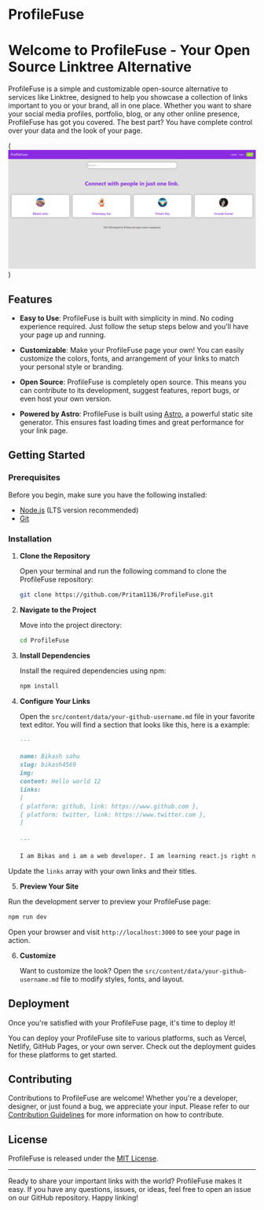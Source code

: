 # ProfileFuse

# Welcome to ProfileFuse - Your Open Source Linktree Alternative

ProfileFuse is a simple and customizable open-source alternative to services like Linktree, designed to help you showcase a collection of links important to you or your brand, all in one place. Whether you want to share your social media profiles, portfolio, blog, or any other online presence, ProfileFuse has got you covered. The best part? You have complete control over your data and the look of your page.

(![ProfileFuse screenshot](<public/Screenshot 2023-08-25 095554.png>))

## Features

- **Easy to Use**: ProfileFuse is built with simplicity in mind. No coding experience required. Just follow the setup steps below and you'll have your page up and running.
- **Customizable**: Make your ProfileFuse page your own! You can easily customize the colors, fonts, and arrangement of your links to match your personal style or branding.

- **Open Source**: ProfileFuse is completely open source. This means you can contribute to its development, suggest features, report bugs, or even host your own version.

- **Powered by Astro**: ProfileFuse is built using [Astro](https://astro.build/), a powerful static site generator. This ensures fast loading times and great performance for your link page.

## Getting Started

### Prerequisites

Before you begin, make sure you have the following installed:

- [Node.js](https://nodejs.org/) (LTS version recommended)
- [Git](https://git-scm.com/)

### Installation

1. **Clone the Repository**

   Open your terminal and run the following command to clone the ProfileFuse repository:

   ```bash
   git clone https://github.com/Pritam1136/ProfileFuse.git
   ```

2. **Navigate to the Project**

   Move into the project directory:

   ```bash
   cd ProfileFuse
   ```

3. **Install Dependencies**

   Install the required dependencies using npm:

   ```bash
   npm install
   ```

4. **Configure Your Links**

   Open the `src/content/data/your-github-username.md` file in your favorite text editor. You will find a section that looks like this, here is a example:

   ```md
   ---
   
   name: Bikash sahu
   slug: bikash4569
   img:
   content: Hello world 12
   links:
   [
   { platform: github, link: https://www.github.com },
   { platform: twitter, link: https://www.twitter.com },
   ]
   
   ---

   I am Bikas and i am a web developer. I am learning react.js right now.
   ```

Update the `links` array with your own links and their titles.

5. **Preview Your Site**

Run the development server to preview your ProfileFuse page:

```bash
npm run dev
```

Open your browser and visit `http://localhost:3000` to see your page in action.

6. **Customize**

   Want to customize the look? Open the `src/content/data/your-github-username.md` file to modify styles, fonts, and layout.

## Deployment

Once you're satisfied with your ProfileFuse page, it's time to deploy it!

You can deploy your ProfileFuse site to various platforms, such as Vercel, Netlify, GitHub Pages, or your own server. Check out the deployment guides for these platforms to get started.

## Contributing

Contributions to ProfileFuse are welcome! Whether you're a developer, designer, or just found a bug, we appreciate your input. Please refer to our [Contribution Guidelines](https://github.com/Pritam1136/ProfileFuse/blob/main/Contributing.md) for more information on how to contribute.

## License

ProfileFuse is released under the [MIT License](LICENSE).

---

Ready to share your important links with the world? ProfileFuse makes it easy. If you have any questions, issues, or ideas, feel free to open an issue on our GitHub repository. Happy linking!
